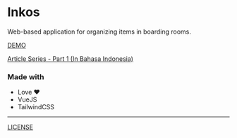 # Inkos

Web-based application for organizing items in boarding rooms.

[DEMO](https://farishan.github.io/inkos/)

[Article Series - Part 1 (In Bahasa Indonesia)](https://dev.to/farishan/gabut-mode-on-bikin-aplikasi-inventaris-kosan-bagian-1-rencana-591a)

### Made with

- Love :heart:
- VueJS
- TailwindCSS

---

[LICENSE](./LICENSE)